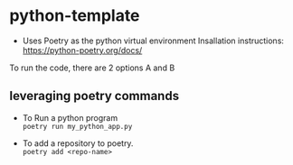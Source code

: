 python-template
===============

* Uses Poetry as the python virtual environment
Insallation instructions: https://python-poetry.org/docs/


To run the code, there are 2 options A and B

leveraging poetry commands
------------
* To Run a python program  
  `poetry run my_python_app.py`
  
* To add a repository to poetry.  
  `poetry add <repo-name>`


